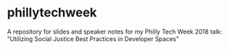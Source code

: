 # phillytechweek
A repository for slides and speaker notes for my Philly Tech Week 2018 talk: "Utilizing Social Justice Best Practices in Developer Spaces"

